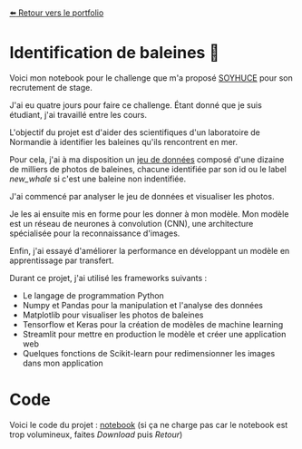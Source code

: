 [:arrow_left: Retour vers le portfolio](https://github.com/ThibaultLanthiez/Portfolio)

# Identification de baleines :whale:

Voici mon notebook pour le challenge que m'a proposé [SOYHUCE](https://soyhuce.fr/) pour son recrutement de stage.

J'ai eu quatre jours pour faire ce challenge. Étant donné que je suis étudiant, j'ai travaillé entre les cours.

L'objectif du projet est d'aider des scientifiques d'un laboratoire de Normandie à identifier les baleines qu'ils rencontrent en mer.

Pour cela, j'ai à ma disposition un [jeu de données](https://www.kaggle.com/c/humpback-whale-identification/overview) composé d'une dizaine de milliers de photos de baleines, chacune identifiée par son id ou le label *new_whale* si c'est une baleine non indentifiée.

J'ai commencé par analyser le jeu de données et visualiser les photos. 

Je les ai ensuite mis en forme pour les donner à mon modèle. Mon modèle est un réseau de neurones à convolution (CNN), une architecture spécialisée pour la reconnaissance d'images. 

Enfin, j'ai essayé d'améliorer la performance en développant un modèle en apprentissage par transfert.

Durant ce projet, j'ai utilisé les frameworks suivants :
* Le langage de programmation Python
* Numpy et Pandas pour la manipulation et l'analyse des données
* Matplotlib pour visualiser les photos de baleines
* Tensorflow et Keras pour la création de modèles de machine learning
* Streamlit pour mettre en production le modèle et créer une application web
* Quelques fonctions de Scikit-learn pour redimensionner les images dans mon application

# Code

Voici le code du projet : [notebook](https://github.com/ThibaultLanthiez/identification-baleine/blob/main/Identification%20baleine.ipynb) (si ça ne charge pas car le notebook est trop volumineux, faites *Download* puis *Retour*)
